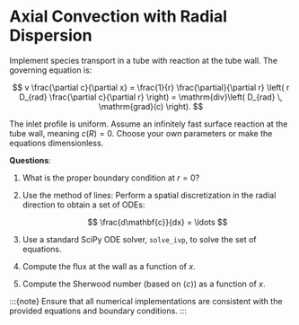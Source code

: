 # Axial Convection with Radial Dispersion

Implement species transport in a tube with reaction at the tube wall. The governing equation is:

$$
v \frac{\partial c}{\partial x} = \frac{1}{r} \frac{\partial}{\partial r} \left( r D_{rad} \frac{\partial c}{\partial r} \right) = \mathrm{div}\left( D_{rad} \, \mathrm{grad}(c) \right).
$$

The inlet profile is uniform. Assume an infinitely fast surface reaction at the tube wall, meaning $c(R) = 0$. Choose your own parameters or make the equations dimensionless.

**Questions**:

1. What is the proper boundary condition at $r = 0$?

2. Use the method of lines: Perform a spatial discretization in the radial direction to obtain a set of ODEs:

   $$
   \frac{d\mathbf{c}}{dx} = \ldots
   $$

3. Use a standard SciPy ODE solver, `solve_ivp`, to solve the set of equations.

4. Compute the flux at the wall as a function of $x$.

5. Compute the Sherwood number (based on $\langle c \rangle$) as a function of $x$.

:::{note}
Ensure that all numerical implementations are consistent with the provided equations and boundary conditions.
:::
